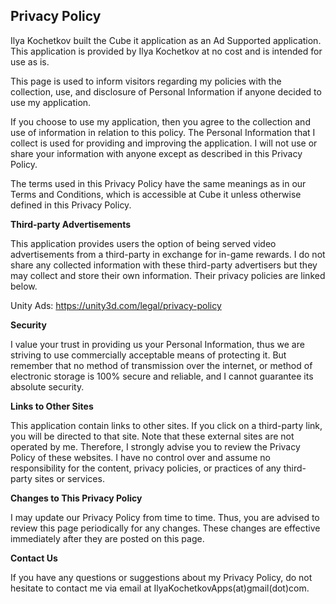 ## Privacy Policy

Ilya Kochetkov built the Cube it application as an Ad Supported application. This application is provided by Ilya Kochetkov at no cost and is intended for use as is.

This page is used to inform visitors regarding my policies with the collection, use, and disclosure of Personal Information if anyone decided to use my application.

If you choose to use my application, then you agree to the collection and use of information in relation to this policy. The Personal Information that I collect is used for providing and improving the application. I will not use or share your information with anyone except as described in this Privacy Policy.

The terms used in this Privacy Policy have the same meanings as in our Terms and Conditions, which is accessible at Cube it unless otherwise defined in this Privacy Policy.

**Third-party Advertisements**

This application provides users the option of being served video advertisements from a third-party in exchange for in-game rewards. I do not share any collected information with these third-party advertisers but they may collect and store their own information. Their privacy policies are linked below.

 Unity Ads: https://unity3d.com/legal/privacy-policy

**Security**

I value your trust in providing us your Personal Information, thus we are striving to use commercially acceptable means of protecting it. But remember that no method of transmission over the internet, or method of electronic storage is 100% secure and reliable, and I cannot guarantee its absolute security.

**Links to Other Sites**

This application contain links to other sites. If you click on a third-party link, you will be directed to that site. Note that these external sites are not operated by me. Therefore, I strongly advise you to review the Privacy Policy of these websites. I have no control over and assume no responsibility for the content, privacy policies, or practices of any third-party sites or services.

**Changes to This Privacy Policy**

I may update our Privacy Policy from time to time. Thus, you are advised to review this page periodically for any changes. These changes are effective immediately after they are posted on this page.

**Contact Us**

If you have any questions or suggestions about my Privacy Policy, do not hesitate to contact me via email at IlyaKochetkovApps(at)gmail(dot)com.
